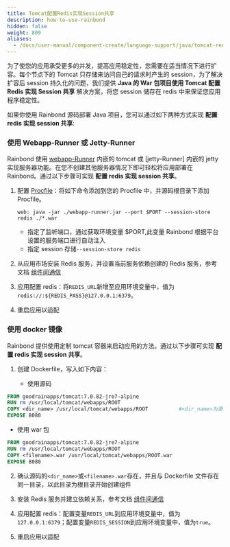 ```yaml
---
title: Tomcat配置Redis实现Session共享
description: how-to-use-rainbond
hidden: false
weight: 809
aliases:
  - /docs/user-manual/component-create/language-support/java/tomcat-redis-session/
---
```


为了使您的应用承受更多的并发，提高应用稳定性，您需要在适当情况下进行扩容。每个节点下的 Tomcat 只存储来访问自己的请求时产生的 session，为了解决扩容后 session 持久化的问题，我们提供 **Java 的 War 包项目使用 Tomcat 配置 Redis 实现 Session 共享** 解决方案，将您 session 储存在 redis 中来保证您应用程序稳定性。

如果你使用 Rainbond 源码部署 Java 项目，您可以通过如下两种方式实现 **配置 redis 实现 session 共享**:

### 使用 Webapp-Runner 或 Jetty-Runner

Rainbond 使用 [webapp-Runner](../java/webapp-runner/) 内嵌的 tomcat 或 [jetty-Runner] 内嵌的 jetty 实现服务器功能。在您不创建其他服务器情况下即可轻松将应用部署在 Rainbond。通过以下步骤可实现 **配置 redis 实现 session 共享**。

1. 配置 [Procfile](../procfile/)：将如下命令添加到您的 Procfile 中，并源码根目录下添加 Procfile。

   ```
   web: java -jar ./webapp-runner.jar --port $PORT --session-store redis ./*.war
   ```

   - 指定了监听端口，通过获取环境变量 \$PORT,此变量 Rainbond 根据平台设置的服务端口进行自动注入
   - 指定 session 存储`--session-store redis`

1. 从应用市场安装 Redis 服务，并设置当前服务依赖创建的 Redis 服务，参考文档 [组件间通信](../../../user-manual/component-connection/regist_and_discover/)

1. 应用配置 redis：将`REDIS_URL`新增至应用环境变量中，值为 `redis://:${REDIS_PASS}@127.0.0.1:6379`。

1. 重启应用以适配

### 使用 docker 镜像

Rainbond 提供使用定制 tomcat 容器来启动应用的方法。通过以下步骤可实现 **配置 redis 实现 session 共享**。

1. 创建 Dockerfile，写入如下内容：

   - 使用源码

```dockerfile
FROM goodrainapps/tomcat:7.0.82-jre7-alpine
RUN rm /usr/local/tomcat/webapps/ROOT
COPY <dir_name> /usr/local/tomcat/webapps/ROOT			#<dir_name>为源码目录名称
EXPOSE 8080
```

- 使用 war 包

```dockerfile
FROM goodrainapps/tomcat:7.0.82-jre7-alpine
RUN rm /usr/local/tomcat/webapps/ROOT
COPY <filename>.war /usr/local/tomcat/webapps/ROOT.war
EXPOSE 8080
```

2. 确认源码的`<dir_name>`或`<filename>.war`存在，并且与 Dockerfile 文件存在同一目录，以此目录为根目录开始创建组件

3. 安装 Redis 服务并建立依赖关系，参考文档 [组件间通信](../../../user-manual/component-connection/regist_and_discover/)

4. 应用配置 redis：配置变量`REDIS_URL`到应用环境变量中，值为 `127.0.0.1:6379`；配置变量`REDIS_SESSION`到应用环境变量中，值为`true`。
5. 重启应用以适配
